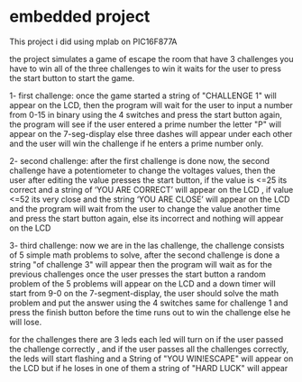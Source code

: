 # embedded project
This project i did using mplab on PIC16F877A

the project simulates a game of escape the room that have 3 challenges you have to win all of the three challenges to win
it waits for the user to press the start button to start the game.

1- first challenge:
once the game started a string of "CHALLENGE 1" will appear on the LCD, then the program will wait for the user to input a number from 0-15 in binary using the 4 switches and press the start button again, the program will see if the user entered a prime number the letter "P" will appear on the 7-seg-display else three dashes will appear under each other and the user will win the challenge if he enters a prime number only.

2- second challenge:
after the first challenge is done now, the second challenge have a potentiometer to change the voltages values, then the user after editing the value presses the start button, if the value is <=25 its correct and a 
string of ‘YOU ARE CORRECT’ will appear on the LCD , if value <=52 its very close and the string ‘YOU ARE CLOSE’ will appear on the LCD and the 
program will wait from the user to change the value another time and press the start button again, else its incorrect and nothing will appear on the LCD 

3- third challenge:
now we are in the las challenge, the challenge consists of 5 simple math problems to solve, after the second challenge is done a string "of challenge 3" will appear then the program will wait as for the previous challenges once the user presses the start button a random problem of the 5 problems will appear on the LCD and a down timer will start from 9-0 on the 7-segment-display, the user should solve the math problem and put the answer using the 4 switches same for challenge 1 and press the finish button before the time runs out to win the challenge else he will lose.

for the challenges there are 3 leds each led will turn on if the user passed the challenge correctly , and if the user passes all the challenges correctly, the leds will start flashing and a String of "YOU WIN!ESCAPE" will appear on the LCD but if he loses in one of them a string of "HARD LUCK" will appear
